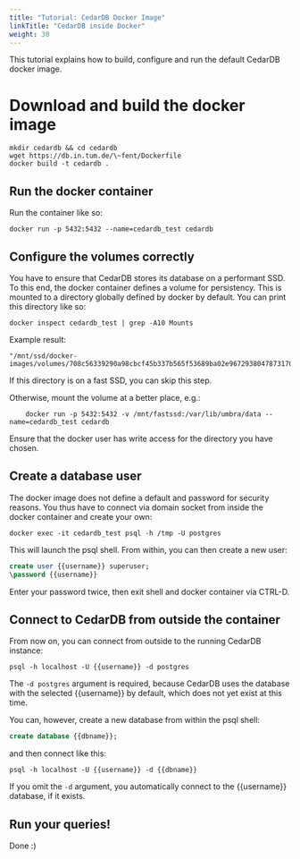 ```yaml
---
title: "Tutorial: CedarDB Docker Image"
linkTitle: "CedarDB inside Docker"
weight: 30
---
```

This tutorial explains how to build, configure and run the default CedarDB docker image.

# Download and build the docker image

```shell
mkdir cedardb && cd cedardb
wget https://db.in.tum.de/\~fent/Dockerfile
docker build -t cedardb .
```


## Run the docker container

Run the container like so:
```shell
docker run -p 5432:5432 --name=cedardb_test cedardb
```


## Configure the volumes correctly

You have to ensure that CedarDB stores its database on a performant SSD.
To this end, the docker container defines a volume for persistency.
This is mounted to a directory globally defined by docker by default.
You can print this directory like so:

```shell
docker inspect cedardb_test | grep -A10 Mounts

```

Example result:

```shell
"/mnt/ssd/docker-images/volumes/708c56339290a98cbcf45b337b565f53689ba02e96729380478731705225f3d8/_data"
```
If this directory is on a fast SSD, you can skip this step.

Otherwise, mount the volume at a better place, e.g.:
```shell
    docker run -p 5432:5432 -v /mnt/fastssd:/var/lib/umbra/data --name=cedardb_test cedardb
```

Ensure that the docker user has write access for the directory you have chosen.

## Create a database user

The docker image does not define a default and password for security reasons.
You thus have to connect via domain socket from inside the docker container and create your own:

```shell
docker exec -it cedardb_test psql -h /tmp -U postgres

```
This will launch the psql shell. From within, you can then create a new user:

```sql
create user {{username}} superuser;
\password {{username}}
```
Enter your password twice, then exit shell and docker container via CTRL-D.

## Connect to CedarDB from outside the container

From now on, you can connect from outside to the running CedarDB instance:
```shell
psql -h localhost -U {{username}} -d postgres
```
The `-d postgres` argument is required, because CedarDB uses the database with the selected {{username}} by default, which does not yet exist at this time.

You can, however, create a new database from within the psql shell:
```sql
create database {{dbname}};
```
and then connect like this:
```shell
psql -h localhost -U {{username}} -d {{dbname}}
```

If you omit the `-d` argument, you automatically connect to the {{username}} database, if it exists.

## Run your queries! 
Done :) 